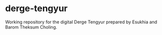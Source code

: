 # derge-tengyur
Working repository for the digital Derge Tengyur prepared by Esukhia and Barom Theksum Choling.
